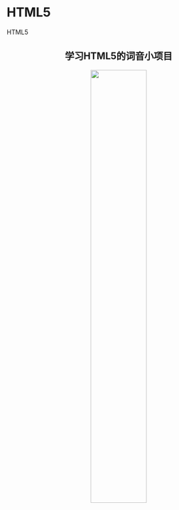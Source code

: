 # HTML5
 HTML5
 
<div align="center">
  
  ##  学习HTML5的词音小项目
<img src="https://user-images.githubusercontent.com/81470896/160514657-7db9e297-23b9-4bc0-9f55-7e517783a4e2.png" width="50%" height="50%" />  
  </div>

